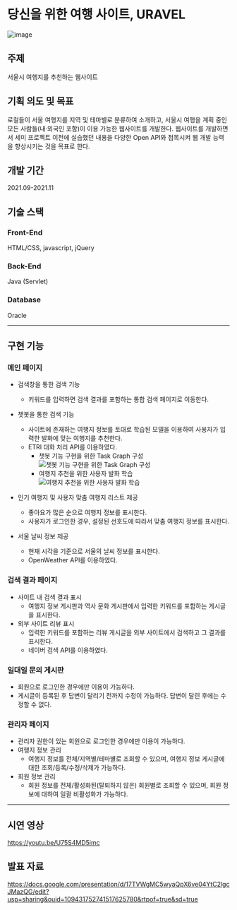 # 당신을 위한 여행 사이트, URAVEL

![image](https://user-images.githubusercontent.com/92344242/150626001-b0dcbe72-50ad-4956-b3ae-28adf12e05f6.png)

## 주제
서울시 여행지를 추천하는 웹사이트

## 기획 의도 및 목표
로컬들이 서울 여행지를 지역 및 테마별로 분류하여 소개하고, 서울시 여행을 계획 중인 모든 사람들(내·외국인 포함)이 이용 가능한 웹사이트를 개발한다. 웹사이트를 개발하면서 세미 프로젝트 이전에 실습했던 내용을 다양한 Open API와 접목시켜 웹 개발 능력을 향상시키는 것을 목표로 한다.

## 개발 기간
2021.09-2021.11
<br>

## 기술 스택
### Front-End 
HTML/CSS, javascript, jQuery
### Back-End 
Java (Servlet)
### Database 
Oracle

---

## 구현 기능
### 메인 페이지
- 검색창을 통한 검색 기능
  - 키워드를 입력하면 검색 결과를 포함하는 통합 검색 페이지로 이동한다.
- 챗봇을 통한 검색 기능
  - 사이트에 존재하는 여행지 정보를 토대로 학습된 모델을 이용하여 사용자가 입력한 발화에 맞는 여행지를 추천한다.
  - ETRI 대화 처리 API를 이용하였다.
    - 챗봇 기능 구현을 위한 Task Graph 구성
      ![챗봇 기능 구현을 위한 Task Graph 구성](https://user-images.githubusercontent.com/92344242/150696980-f783f96e-ad5e-49eb-ba40-ceb8908fe9c1.png)
    - 여행지 추천을 위한 사용자 발화 학습
      ![여행지 추천을 위한 사용자 발화 학습](https://user-images.githubusercontent.com/92344242/150697051-2ac27aec-4f97-4ff7-b3a1-c2e747b1f39f.png)



- 인기 여행지 및 사용자 맞춤 여행지 리스트 제공
  - 좋아요가 많은 순으로 여행지 정보를 표시한다.
  - 사용자가 로그인한 경우, 설정된 선호도에 따라서 맞춤 여행지 정보를 표시한다.
- 서울 날씨 정보 제공
  - 현재 시각을 기준으로 서울의 날씨 정보를 표시한다.
  - OpenWeather API를 이용하였다.
### 검색 결과 페이지
- 사이트 내 검색 결과 표시
  - 여행지 정보 게시판과 역사 문화 게시판에서 입력한 키워드를 포함하는 게시글을 표시한다.
- 외부 사이트 리뷰 표시
  - 입력한 키워드를 포함하는 리뷰 게시글을 외부 사이트에서 검색하고 그 결과를 표시한다.
  - 네이버 검색 API를 이용하였다.
### 일대일 문의 게시판
- 회원으로 로그인한 경우에만 이용이 가능하다.
- 게시글이 등록된 후 답변이 달리기 전까지 수정이 가능하다. 답변이 달린 후에는 수정할 수 없다.
### 관리자 페이지
- 관리자 권한이 있는 회원으로 로그인한 경우에만 이용이 가능하다.
- 여행지 정보 관리
  - 여행지 정보를 전체/지역별/테마별로 조회할 수 있으며, 여행지 정보 게시글에 대한 조회/등록/수정/삭제가 가능하다.
- 회원 정보 관리
  - 회원 정보를 전체/활성화된(탈퇴하지 않은) 회원별로 조회할 수 있으며, 회원 정보에 대하여 일괄 비활성화가 가능하다.
---

## 시연 영상
https://youtu.be/U75S4MD5imc

## 발표 자료
https://docs.google.com/presentation/d/17TVWgMC5wyaQpX6ve04YtC2lgcJMazQG/edit?usp=sharing&ouid=109431752741517625780&rtpof=true&sd=true
